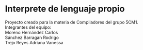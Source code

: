 # Interprete de lenguaje propio
 Proyecto creado para la materia de Compiladores del grupo 5CM1.<br>
Integrantes del equipo:<br>
Moreno Hernández Carlos<br>
Sánchez Barragan Rodrigo<br>
Trejo Reyes Adriana Vanessa<br>

